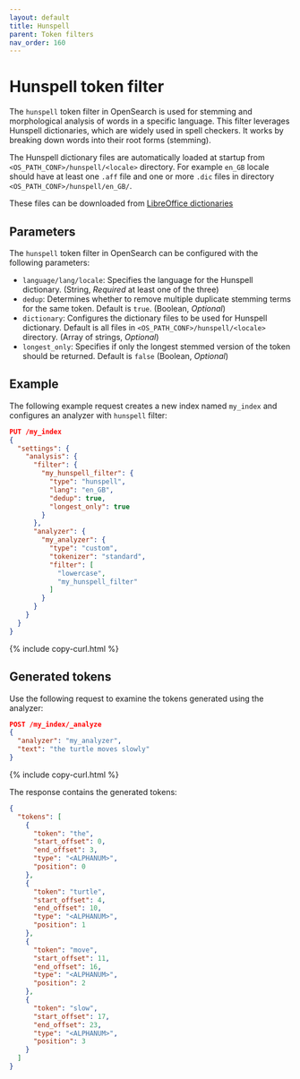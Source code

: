 ```yaml
---
layout: default
title: Hunspell
parent: Token filters
nav_order: 160
---
```


# Hunspell token filter

The `hunspell` token filter in OpenSearch is used for stemming and morphological analysis of words in a specific language. This filter leverages Hunspell dictionaries, which are widely used in spell checkers. It works by breaking down words into their root forms (stemming).

The Hunspell dictionary files are automatically loaded at startup from `<OS_PATH_CONF>/hunspell/<locale>` directory. For example `en_GB` locale should have at least one `.aff` file and one or more `.dic` files in directory `<OS_PATH_CONF>/hunspell/en_GB/`.

These files can be downloaded from [LibreOffice dictionaries](https://github.com/LibreOffice/dictionaries)

## Parameters

The `hunspell` token filter in OpenSearch can be configured with the following parameters:

- `language/lang/locale`: Specifies the language for the Hunspell dictionary. (String, _Required_ at least one of the three)
- `dedup`: Determines whether to remove multiple duplicate stemming terms for the same token. Default is `true`. (Boolean, _Optional_)
- `dictionary`: Configures the dictionary files to be used for Hunspell dictionary. Default is all files in `<OS_PATH_CONF>/hunspell/<locale>` directory. (Array of strings, _Optional_)
- `longest_only`: Specifies if only the longest stemmed version of the token should be returned. Default is `false` (Boolean, _Optional_) 

## Example

The following example request creates a new index named `my_index` and configures an analyzer with `hunspell` filter:

```json
PUT /my_index
{
  "settings": {
    "analysis": {
      "filter": {
        "my_hunspell_filter": {
          "type": "hunspell",
          "lang": "en_GB",
          "dedup": true,
          "longest_only": true
        }
      },
      "analyzer": {
        "my_analyzer": {
          "type": "custom",
          "tokenizer": "standard",
          "filter": [
            "lowercase",
            "my_hunspell_filter"
          ]
        }
      }
    }
  }
}
```
{% include copy-curl.html %}

## Generated tokens

Use the following request to examine the tokens generated using the analyzer:

```json
POST /my_index/_analyze
{
  "analyzer": "my_analyzer",
  "text": "the turtle moves slowly"
}
```
{% include copy-curl.html %}

The response contains the generated tokens:

```json
{
  "tokens": [
    {
      "token": "the",
      "start_offset": 0,
      "end_offset": 3,
      "type": "<ALPHANUM>",
      "position": 0
    },
    {
      "token": "turtle",
      "start_offset": 4,
      "end_offset": 10,
      "type": "<ALPHANUM>",
      "position": 1
    },
    {
      "token": "move",
      "start_offset": 11,
      "end_offset": 16,
      "type": "<ALPHANUM>",
      "position": 2
    },
    {
      "token": "slow",
      "start_offset": 17,
      "end_offset": 23,
      "type": "<ALPHANUM>",
      "position": 3
    }
  ]
}
```
